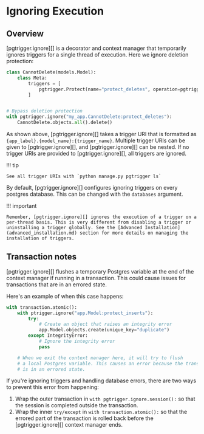 # Ignoring Execution

## Overview

[pgtrigger.ignore][] is a decorator and context manager that temporarily ignores triggers for a single
thread of execution. Here we ignore deletion protection:

```python
class CannotDelete(models.Model):
    class Meta:
        triggers = [
            pgtrigger.Protect(name="protect_deletes", operation=pgtrigger.Delete)
        ]


# Bypass deletion protection
with pgtrigger.ignore("my_app.CannotDelete:protect_deletes"):
    CannotDelete.objects.all().delete()
```

As shown above, [pgtrigger.ignore][] takes a trigger URI that is formatted as `{app_label}.{model_name}:{trigger_name}`. Multiple trigger URIs can be given to [pgtrigger.ignore][], and [pgtrigger.ignore][] can be nested. If no trigger URIs are provided to [pgtrigger.ignore][], all triggers are ignored.

!!! tip

    See all trigger URIs with `python manage.py pgtrigger ls`

By default, [pgtrigger.ignore][] configures ignoring triggers on every postgres database. This can be changed with the `databases` argument.

!!! important

    Remember, [pgtrigger.ignore][] ignores the execution of a trigger on a per-thread basis. This is very different from disabling a trigger or uninstalling a trigger globally. See the [Advanced Installation](advanced_installation.md) section for more details on managing the installation of triggers.

## Transaction notes

[pgtrigger.ignore][] flushes a temporary Postgres variable at the end of the context manager if running in a transaction. This could cause issues for transactions that are in an errored state.

Here's an example of when this case happens:

```python
with transaction.atomic():
    with ptrigger.ignore("app.Model:protect_inserts"):
        try:
            # Create an object that raises an integrity error
            app.Model.objects.create(unique_key="duplicate")
        except IntegrityError:
            # Ignore the integrity error
            pass

    # When we exit the context manager here, it will try to flush
    # a local Postgres variable. This causes an error because the transaction
    # is in an errored state.
```

If you're ignoring triggers and handling database errors, there are two ways to prevent this error from happening:

1. Wrap the outer transaction in `with pgtrigger.ignore.session():` so that the session is completed outside the transaction.
2. Wrap the inner `try/except` in `with transaction.atomic():` so that the errored part of the transaction is rolled back before the [pgtrigger.ignore][] context manager ends.
